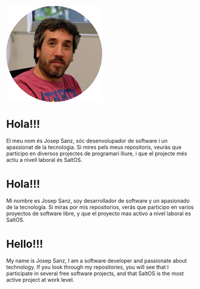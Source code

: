![](https://raw.githubusercontent.com/josepsanzcamp/josepsanz/master/img/profile.png)

# Hola!!!
El meu nom és Josep Sanz, sóc desenvolupador de software i un apassionat de la tecnologia. Si mires pels meus repositoris, veuràs que participo en diversos projectes de programari lliure, i que el projecte més actiu a nivell laboral és SaltOS.

# Hola!!!
Mi nombre es Josep Sanz, soy desarrollador de software y un apasionado de la tecnología. Si miras por mis repositorios, verás que participo en varios proyectos de software libre, y que el proyecto mas activo a nivel laboral es SaltOS.

# Hello!!!
My name is Josep Sanz, I am a software developer and passionate about technology. If you look through my repositories, you will see that I participate in several free software projects, and that SaltOS is the most active project at work level.

